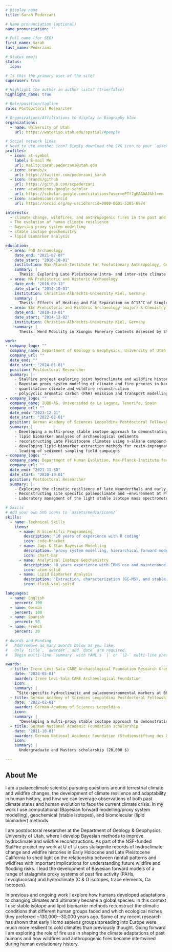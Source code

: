 ```yaml
---
# Display name
title: Sarah Pederzani

# Name pronunciation (optional)
name_pronunciation: ""

# Full name (for SEO)
first_name: Sarah
last_name: Pederzani

# Status emoji
status:
  icon: 

# Is this the primary user of the site?
superuser: true

# Highlight the author in author lists? (true/false)
highlight_name: true

# Role/position/tagline
role: Postdoctoral Researcher

# Organizations/Affiliations to display in Biography blox
organizations:
  - name: University of Utah
    url: https://wateriso.utah.edu/spatial/#people

# Social network links
# Need to use another icon? Simply download the SVG icon to your `assets/media/icons/` folder.
profiles:
  - icon: at-symbol
    label: E-mail Me
    url: mailto:sarah.pederzani@utah.edu
  - icon: brands/x
    url: https://twitter.com/pederzani_sarah
  - icon: brands/github
    url: https://github.com/scpederzani
  - icon: academicons/google-scholar
    url: https://scholar.google.com/citations?user=ePTf7gEAAAAJ&hl=en
  - icon: academicons/orcid
    url: https://orcid.org/my-orcid?orcid=0000-0001-5205-8974

interests:
  - climate change, wildfires, and anthropogenic fires in the past and present
  - The evolution of human climate resilience
  - Bayesian proxy system modelling
  - stable isotope geochemistry
  - lipid biomarker analysis

education:
  - area: PhD Archaeology
    date_end: "2021-07-07"
    date_start: "2016-10-01"
    institution: Max-Planck-Institute for Evolutionary Anthropology, Germany & University of Aberdeen, UK
    summary: |
      Thesis: Exploring Late Pleistocene intra- and inter-site climate variability and seasonality using isotope zooarchaeology
  - area: MA Prehistoric and Historic Archaeology
    date_end: "2016-09-12"
    date_start: "2014-10-01"
    institution: Christian-Albrechts-University Kiel, Germany
    summary: |
      Thesis: Effects of Heating and Fat Separation on δ^13^C of Single Fatty Acids in Milk: Potential Uses for the Detection of Pasteurization in Prehistoric Pottery
  - area: BSc Prehistoric and Historic Archaeology (major) & Chemistry (minor)
    date_end: "2010-10-01"
    date_start: "2014-12-02"
    institution: Christian-Albrechts-University Kiel, Germany
    summary: |
      Thesis: Herd Mobility in Xiongnu Funerary Contexts Assessed by Stable Isotope Analysis of Sheep Tooth Enamel from Baga Gazaryn Chuluu, Mongolia
    
work:
- company_logo: ""
  company_name: Department of Geology & Geophysics, University of Utah, USA
  company_url: ""
  date_end: ""
  date_start: "2024-01-01"
  position: Postdoctoral Researcher
  summary: |-
    - StalFire project exploring joint hydroclimate and wildfire histories in California
    - Bayesian proxy system modeling of climate and fire proxies in karst systems
    - quantitative climate and wildfire reconstruction
    - polycyclic aromatic carbon (PAH) emission and transport modelling
- company_logo: ""
  company_name: IUBO-AG, Universidad de La Laguna, Tenerife, Spain
  company_url: ""
  date_end: "2023-12-31"
  date_start: "2022-02-01"
  position: German Academy of Sciences Leopoldina Postdoctoral Fellowship
  summary: |
    - Developing a multi-proxy stable isotope approach to demonstrating the climatic preferences of site-use of Late Pleistocene humans
    - lipid biomarker analyses of archaeological sediments
    - reconstructing Late Pleistocene climates using n-alkane compound-specific isotope analysis
    - developing lipid biomarker extraction methods for resin-impregnated sediment blocks
    - leading of sediment sampling field campaigns
- company_logo: ""
  company_name: Department of Human Evolution, Max-Planck-Institute for Evolutionary Anthropology, Germany
  company_url: ""
  date_end: "2021-11-30"
  date_start: "2020-10-01"
  position: Postdoctoral Researcher
  summary: |
    - Exploring the climatic resilience of late Neanderthals and early groups of *Homo sapiens* in Eurasia
    - Reconstructing site specific palaeoclimate and –environment at Pleistocene archaeological sites using isotope geochemistry proxies (O,C,N,Sr,Zn) applied to faunal remains
    - Laboratory managment of the light stable isotope mass spectrometry facility including day-to-day managment of three technicians

# Skills
# Add your own SVG icons to `assets/media/icons/`
skills:
  - name: Technical Skills
    items:
      - name: R Scientific Programming
        description: '10 years of experience with R coding'
        icon: code-bracket
      - name: Jags & Stan Bayesian Modelling
        description: 'proxy system modelling, hierarchical forward models, joint Bayesian inversion '
        icon: chart-bar
      - name: Analytical Isotope Geochemistry
        description: '8 years experience with IRMS use and maintenance, Ophos, Ocarb, C, N, S, Sr isotope preparation of bioapatite, bone collagen, plants'
        icon: atom-solid
      - name: Lipid Biomarker Analysis
        description: 'Extraction, characterization (GC-MS), and stable isotope analyses of plant wax biomarkers in sediments'
        icon: flask-vial-solid

languages:
  - name: English
    percent: 100
  - name: German
    percent: 100
  - name: Spanish
    percent: 50
  - name: French
    percent: 20

# Awards and Funding
#   Add/remove as many awards below as you like.
#   Only `title`, `awarder`, and `date` are required.
#   Begin multi-line `summary` with YAML's `|` or `|2-` multi-line prefix and indent 2 spaces below.

awards:
  - title: Irene Levi-Sala CARE Archaeological Foundation Research Grant
    date: "2024-05-01"
    awarder: Irene Levi-Sala CARE Archaeological Foundation
    icon: 
    summary: |
     “Site-specific hydroclimatic and palaeoenvironmental markers at B60, an Upper Paleolithic site in the lower Besor Basin” (5,000 $). Co-PI with Mae Goder-Goldberger
  - title: German Academy of Sciences Leopoldina Postdoctoral Fellowship
    date: "2022-02-01"
    awarder: German Academy of Sciences Leopoldina
    icon: 
    summary: |
      "Developing a multi-proxy stable isotope approach to demonstrating the climatic preferences of site-use of Late Pleistocene humans" (77,000 $)
  - title: German National Academic Foundation scholarship
    date: "2011-10-01"
    awarder: German National Academic Foundation (Studienstiftung des Deutschen Volkes)
    icon: 
    summary: |
      Undergraduate and Masters scholarship (20,000 $)

---
```


## About Me

I am a palaeoclimate scientist pursuing questions around terrestrial climate and wildfire changes, the development of climate resilience and adaptability in human history, and how we can leverage observations of both past climate states and human evolution to face the current climate crisis. In my work I use computational (Bayesian forward modelling/proxy system modelling), geochemical (stable isotopes), and biomolecular (lipid biomarker) methods. 

I am postdoctoral researcher at the Department of Geology & Geophysics, University of Utah, where I develop Bayesian methods to improve hydroclimate and wildfire reconstructions. As part of the NSF-funded StalFire project my work at U of U uses stalagmite records of hydroclimate change and wildfire histories in Early Holocene and Late Pleistocene California to shed light on the relationship between rainfall patterns and wildfires with important implications for understanding future wildfire and flooding risks. I lead the development of Bayesian forward models of a range of stalagmite proxy systems of past fire activity (PAHs, Levoglucosan) and hydroclimate (C & O isotopes, trace elements, Ca isotopes). 

In previous and ongoing work I explore how humans developed adaptations to changing climates and ultimately became a global species. In this context I use stable isotope and lipid biomarker methods reconstruct the climatic conditions that different human groups faced and which ecological niches they preferred ~130,000--30,000 years ago. Some of my recent research has shown that early Homo sapiens groups spreading into Europe were much more resilient to cold climates than previously thought. Going forward I am exploring the role of fire use in shaping the climate adaptations of past humans and how wildfires and anthropogenic fires became intertwined during human evolutionary history. 





